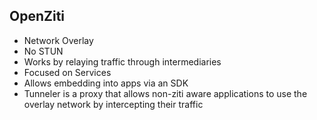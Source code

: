 ## OpenZiti

- Network Overlay
- No STUN
- Works by relaying traffic through intermediaries
- Focused on Services
- Allows embedding into apps via an SDK
- Tunneler is a proxy that allows non-ziti aware applications to use the overlay network by intercepting their traffic